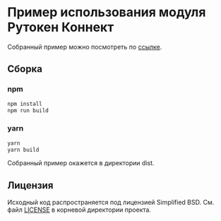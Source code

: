 # Пример использования модуля Рутокен Коннект

Собранный пример можно посмотреть по [ссылке](https://aktivco.github.io/rutoken-connect-js/).

## Сборка

### npm

```sh
npm install
npm run build
```

### yarn

```sh
yarn
yarn build
```

Собранный пример окажется в директории dist.

## Лицензия

Исходный код распространяется под лицензией Simplified BSD. См. файл [LICENSE](/LICENSE) в корневой директории проекта.
